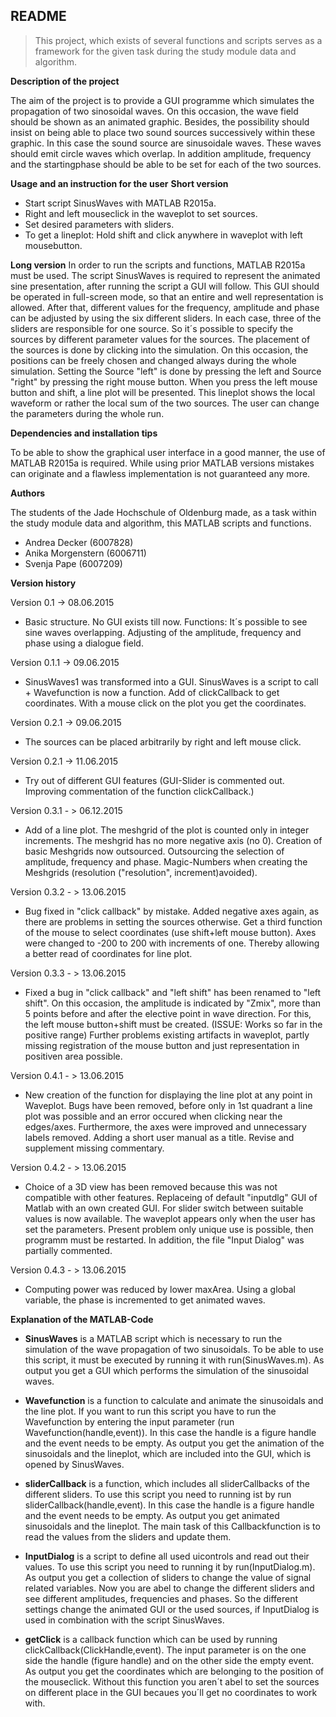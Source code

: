 **README**
----------
>This project, which exists of several functions and scripts serves as a framework for the given task during the study module data and algorithm.

**Description of the project**

The aim of the project is to provide a GUI programme which simulates the propagation of two sinosoidal waves. On this occasion, the wave field should be shown as an animated graphic. Besides, the possibility should insist on being able to place two sound sources successively within these graphic.
In this case the sound source are sinusoidale waves. These waves should emit circle waves which overlap. 
In addition amplitude, frequency and the startingphase should be able to be set for each of the two sources. 

**Usage and an instruction for the user**
**Short version**
- Start script SinusWaves with MATLAB R2015a.
- Right and left mouseclick in the waveplot to set sources.
- Set desired parameters with sliders.
- To get a lineplot: Hold shift and click anywhere in waveplot with left mousebutton. 

**Long version**
In order to run the scripts and functions, MATLAB R2015a must be used. The script SinusWaves is required to represent the animated sine presentation, after running the script a GUI will follow. This GUI should be operated in full-screen mode, so that an entire and well representation is allowed. After that, different values for the frequency, amplitude and phase can be adjusted by using the six different sliders. In each case, three of the sliders are responsible for one source. So it´s possible to specify the sources by different parameter values for the sources. The placement of the sources is done by clicking into the simulation. On this occasion, the positions can be freely chosen and changed always during the whole simulation. Setting the Source "left" is done by pressing the left and Source "right" by pressing the right mouse button. When you press the left mouse button and shift, a line plot will be presented. This lineplot shows the local waveform or rather the local sum of the two sources. The user can change the parameters during the whole run.

**Dependencies and installation tips**

To be able to show the graphical user interface in a good manner, the use of MATLAB R2015a is required. While using prior MATLAB versions mistakes can originate and a flawless implementation is not guaranteed any more.

**Authors**

The students of the Jade Hochschule of Oldenburg made, as a task within the study module data and algorithm, this MATLAB scripts and functions.
- Andrea Decker (6007828)
- Anika Morgenstern (6006711)
- Svenja Pape (6007209) 

**Version history**

Version 0.1 -> 08.06.2015 
- Basic structure. No GUI exists till now.
Functions: It´s possible to see sine waves overlapping. Adjusting of the amplitude, frequency and phase using a dialogue field.

Version 0.1.1 -> 09.06.2015 
- SinusWaves1 was transformed into a GUI. SinusWaves is a script to call + Wavefunction is now a function. Add of clickCallback to get coordinates. With a mouse click on the plot you get the coordinates.

Version 0.2.1 -> 09.06.2015 
- The sources can be placed arbitrarily by right and left mouse click.

Version 0.2.1 -> 11.06.2015 
- Try out of different GUI features (GUI-Slider is commented out. Improving commentation of the function clickCallback.)

Version 0.3.1 - > 06.12.2015 
- Add of a line plot. The meshgrid of the plot is counted only in integer increments. The meshgrid has no more negative axis (no 0). Creation of basic Meshgrids now outsourced. Outsourcing the selection of amplitude, frequency and phase. Magic-Numbers when creating the Meshgrids (resolution ("resolution", increment)avoided).

Version 0.3.2 - > 13.06.2015 
- Bug fixed in "click callback" by mistake. Added negative axes again, as there are problems in setting the sources otherwise. Get a third function of the mouse to select coordinates (use shift+left mouse button). Axes were changed to -200 to 200 with increments of one. Thereby allowing a better read of coordinates for line plot.

Version 0.3.3 - > 13.06.2015 
- Fixed a bug in "click callback" and "left shift" has been renamed to "left shift". On this occasion, the amplitude is indicated by "Zmix", more than 5 points before and after the elective point in wave direction. For this, the left mouse button+shift must be created. (ISSUE: Works so far in the positive range) Further problems existing artifacts in waveplot, partly missing registration of the mouse button and just representation in positiven area possible.

Version 0.4.1 - > 13.06.2015 
- New creation of the function for displaying the line plot at any point in Waveplot. Bugs have been removed, before only in 1st quadrant a line plot was possible and an error occured when clicking near the edges/axes. Furthermore, the axes were improved and unnecessary labels removed. Adding a short user manual as a title. Revise and supplement missing commentary.

Version 0.4.2 - > 13.06.2015 
- Choice of a 3D view has been removed because this was not compatible with other features. Replaceing of default "inputdlg" GUI of Matlab with an own created GUI. For slider switch between suitable values is now available. The waveplot appears only when the user has set the parameters. Present problem only unique use is possible, then programm must be restarted. In addition, the file "Input Dialog" was partially commented.

Version 0.4.3 - > 13.06.2015 
- Computing power was reduced by lower maxArea. Using a global variable, the phase is incremented to get animated waves.

**Explanation of the MATLAB-Code**

 - **SinusWaves** is a MATLAB script which is necessary to run the simulation of the wave propagation of two sinusoidals. To be able to use this script, it must be executed by running it with run(SinusWaves.m). As output you get a GUI which performs the simulation of the sinusoidal waves.
 
 - **Wavefunction** is a function to calculate and animate the sinusoidals and the line plot. If you want to run this script you have to run the Wavefunction by entering the input parameter (run Wavefunction(handle,event)). In this case the handle is a figure handle and the event needs to be empty. As output you get the animation of the sinusoidals and the lineplot, which are included into the GUI, which is opened by SinusWaves.   

 - **sliderCallback** is a function, which includes all sliderCallbacks of the different sliders. To use this script you need to running ist by run  sliderCallback(handle,event). In this case the handle is a figure handle and the event needs to be empty. As output you get animated sinusoidals and the lineplot. The main task of this Callbackfunction is to read the values from the sliders and update them.

 - **InputDialog** is a script to define all used uicontrols and read out their values. To use this script you need to running it by run(InputDialog.m). As output you get a collection of sliders to change the value of signal related variables. Now you are abel to change the different sliders and see different amplitudes, frequencies and phases. So the different settings change the animated GUI or the used sources, if InputDialog is used in combination with the script SinusWaves.

 - **getClick** is a callback function which can be used by running clickCallback(ClickHandle,event). The input parameter is on the one side the handle (figure handle) and on the other side the empty event. As output you get the coordinates which are belonging to the position of the mouseclick. Without this function you aren´t abel to set the sources on different place in the GUI becaues you´ll get no coordinates to work with.
